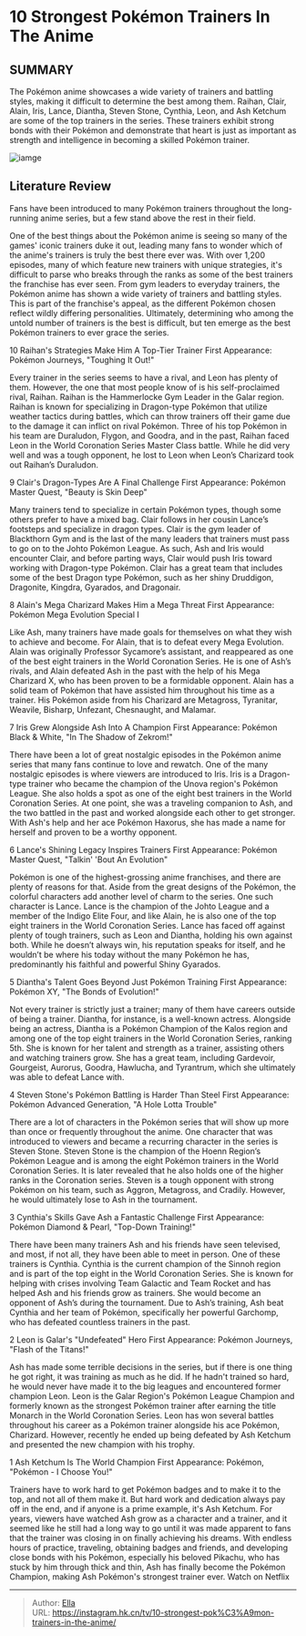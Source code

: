 # 10 Strongest Pokémon Trainers In The Anime


## SUMMARY 


 The Pokémon anime showcases a wide variety of trainers and battling styles, making it difficult to determine the best among them. 
 Raihan, Clair, Alain, Iris, Lance, Diantha, Steven Stone, Cynthia, Leon, and Ash Ketchum are some of the top trainers in the series. 
 These trainers exhibit strong bonds with their Pokémon and demonstrate that heart is just as important as strength and intelligence in becoming a skilled Pokémon trainer. 

![iamge](https://static1.srcdn.com/wordpress/wp-content/uploads/2023/09/pokemon-s-strongest-trainers.jpg)

## Literature Review
Fans have been introduced to many Pokémon trainers throughout the long-running anime series, but a few stand above the rest in their field. 




One of the best things about the Pokémon anime is seeing so many of the games&#39; iconic trainers duke it out, leading many fans to wonder which of the anime&#39;s trainers is truly the best there ever was. With over 1,200 episodes, many of which feature new trainers with unique strategies, it&#39;s difficult to parse who breaks through the ranks as some of the best trainers the franchise has ever seen.
From gym leaders to everyday trainers, the Pokémon anime has shown a wide variety of trainers and battling styles. This is part of the franchise&#39;s appeal, as the different Pokémon chosen reflect wildly differing personalities. Ultimately, determining who among the untold number of trainers is the best is difficult, but ten emerge as the best Pokémon trainers to ever grace the series.









 








 10  Raihan&#39;s Strategies Make Him A Top-Tier Trainer 
First Appearance: Pokémon Journeys, &#34;Toughing It Out!&#34;
        

 Every trainer in the series seems to have a rival, and Leon has plenty of them. However, the one that most people know of is his self-proclaimed rival, Raihan. Raihan is the Hammerlocke Gym Leader in the Galar region. Raihan is known for specializing in Dragon-type Pokémon that utilize weather tactics during battles, which can throw trainers off their game due to the damage it can inflict on rival Pokémon. Three of his top Pokémon in his team are Duraludon, Flygon, and Goodra, and in the past, Raihan faced Leon in the World Coronation Series Master Class battle. While he did very well and was a tough opponent, he lost to Leon when Leon’s Charizard took out Raihan’s Duraludon.





 9  Clair&#39;s Dragon-Types Are A Final Challenge 
First Appearance: Pokémon Master Quest, &#34;Beauty is Skin Deep&#34;
        

Many trainers tend to specialize in certain Pokémon types, though some others prefer to have a mixed bag. Clair follows in her cousin Lance’s footsteps and specialize in dragon types. Clair is the gym leader of Blackthorn Gym and is the last of the many leaders that trainers must pass to go on to the Johto Pokémon League. As such, Ash and Iris would encounter Clair, and before parting ways, Clair would push Iris toward working with Dragon-type Pokémon. Clair has a great team that includes some of the best Dragon type Pokémon, such as her shiny Druddigon, Dragonite, Kingdra, Gyarados, and Dragonair.





 8  Alain&#39;s Mega Charizard Makes Him a Mega Threat 
First Appearance: Pokémon Mega Evolution Special I
        

 Like Ash, many trainers have made goals for themselves on what they wish to achieve and become. For Alain, that is to defeat every Mega Evolution. Alain was originally Professor Sycamore’s assistant, and reappeared as one of the best eight trainers in the World Coronation Series. He is one of Ash’s rivals, and Alain defeated Ash in the past with the help of his Mega Charizard X, who has been proven to be a formidable opponent. Alain has a solid team of Pokémon that have assisted him throughout his time as a trainer. His Pokémon aside from his Charizard are Metagross, Tyranitar, Weavile, Bisharp, Unfezant, Chesnaught, and Malamar.





 7  Iris Grew Alongside Ash Into A Champion 
First Appearance: Pokémon Black &amp; White, &#34;In The Shadow of Zekrom!&#34;
        

There have been a lot of great nostalgic episodes in the Pokémon anime series that many fans continue to love and rewatch. One of the many nostalgic episodes is where viewers are introduced to Iris. Iris is a Dragon-type trainer who became the champion of the Unova region&#39;s Pokémon League. She also holds a spot as one of the eight best trainers in the World Coronation Series. At one point, she was a traveling companion to Ash, and the two battled in the past and worked alongside each other to get stronger. With Ash&#39;s help and her ace Pokémon Haxorus, she has made a name for herself and proven to be a worthy opponent.





 6  Lance&#39;s Shining Legacy Inspires Trainers 
First Appearance: Pokémon Master Quest, &#34;Talkin&#39; &#39;Bout An Evolution&#34;
        

 Pokémon is one of the highest-grossing anime franchises, and there are plenty of reasons for that. Aside from the great designs of the Pokémon, the colorful characters add another level of charm to the series. One such character is Lance. Lance is the champion of the Johto League and a member of the Indigo Elite Four, and like Alain, he is also one of the top eight trainers in the World Coronation Series. Lance has faced off against plenty of tough trainers, such as Leon and Diantha, holding his own against both. While he doesn’t always win, his reputation speaks for itself, and he wouldn’t be where his today without the many Pokémon he has, predominantly his faithful and powerful Shiny Gyarados.





 5  Diantha&#39;s Talent Goes Beyond Just Pokémon Training 
First Appearance: Pokémon XY, &#34;The Bonds of Evolution!&#34;
        

 Not every trainer is strictly just a trainer; many of them have careers outside of being a trainer. Diantha, for instance, is a well-known actress. Alongside being an actress, Diantha is a Pokémon Champion of the Kalos region and among one of the top eight trainers in the World Coronation Series, ranking 5th. She is known for her talent and strength as a trainer, assisting others and watching trainers grow. She has a great team, including Gardevoir, Gourgeist, Aurorus, Goodra, Hawlucha, and Tyrantrum, which she ultimately was able to defeat Lance with.





 4  Steven Stone&#39;s Pokémon Battling is Harder Than Steel 
First Appearance: Pokémon Advanced Generation, &#34;A Hole Lotta Trouble&#34;
        

 There are a lot of characters in the Pokémon series that will show up more than once or frequently throughout the anime. One character that was introduced to viewers and became a recurring character in the series is Steven Stone. Steven Stone is the champion of the Hoenn Region’s Pokémon League and is among the eight Pokémon trainers in the World Coronation Series. It is later revealed that he also holds one of the higher ranks in the Coronation series. Steven is a tough opponent with strong Pokémon on his team, such as Aggron, Metagross, and Cradily. However, he would ultimately lose to Ash in the tournament.





 3  Cynthia&#39;s Skills Gave Ash a Fantastic Challenge 
First Appearance: Pokémon Diamond &amp; Pearl, &#34;Top-Down Training!&#34;


 







There have been many trainers Ash and his friends have seen televised, and most, if not all, they have been able to meet in person. One of these trainers is Cynthia. Cynthia is the current champion of the Sinnoh region and is part of the top eight in the World Coronation Series. She is known for helping with crises involving Team Galactic and Team Rocket and has helped Ash and his friends grow as trainers. She would become an opponent of Ash’s during the tournament. Due to Ash’s training, Ash beat Cynthia and her team of Pokémon, specifically her powerful Garchomp, who has defeated countless trainers in the past.





 2  Leon is Galar&#39;s &#34;Undefeated&#34; Hero 
First Appearance: Pokémon Journeys, &#34;Flash of the Titans!&#34;


 







Ash has made some terrible decisions in the series, but if there is one thing he got right, it was training as much as he did. If he hadn&#39;t trained so hard, he would never have made it to the big leagues and encountered former champion Leon. Leon is the Galar Region&#39;s Pokémon League Champion and formerly known as the strongest Pokémon trainer after earning the title Monarch in the World Coronation Series. Leon has won several battles throughout his career as a Pokémon trainer alongside his ace Pokémon, Charizard. However, recently he ended up being defeated by Ash Ketchum and presented the new champion with his trophy.





 1  Ash Ketchum Is The World Champion 
First Appearance: Pokémon, &#34;Pokémon - I Choose You!&#34;


 







Trainers have to work hard to get Pokémon badges and to make it to the top, and not all of them make it. But hard work and dedication always pay off in the end, and if anyone is a prime example, it&#39;s Ash Ketchum. For years, viewers have watched Ash grow as a character and a trainer, and it seemed like he still had a long way to go until it was made apparent to fans that the trainer was closing in on finally achieving his dreams. With endless hours of practice, traveling, obtaining badges and friends, and developing close bonds with his Pokémon, especially his beloved Pikachu, who has stuck by him through thick and thin, Ash has finally become the Pokémon Champion, making Ash Pokémon&#39;s strongest trainer ever.
Watch on Netflix

---

> Author: [Ella](https://instagram.hk.cn/)  
> URL: https://instagram.hk.cn/tv/10-strongest-pok%C3%A9mon-trainers-in-the-anime/  

